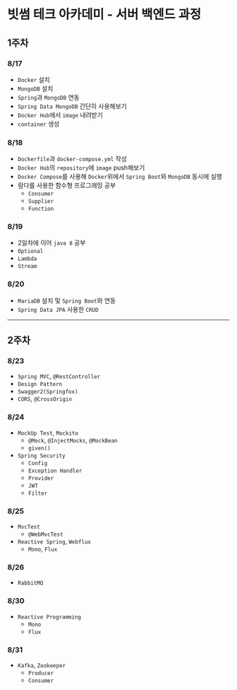 # 빗썸 테크 아카데미 - 서버 백엔드 과정

## 1주차
### 8/17
* `Docker` 설치
* `MongoDB` 설치
* `Spring`과 `MongoDB` 연동
* `Spring Data MongoDB` 간단히 사용해보기
* `Docker Hub`에서 `image` 내려받기
* `container` 생성

### 8/18
* `Dockerfile`과 `docker-compose.yml` 작성
* `Docker Hub`의 `repository`에 `image` push해보기
* `Docker Compose`를 사용해 `Docker`위에서 `Spring Boot`와 `MongoDB` 동시에 실행
* 람다를 사용한 함수형 프로그래밍 공부
  - `Consumer`
  - `Supplier`
  - `Function`

### 8/19
* 2일차에 이어 `java 8` 공부
* `Optional`
* `Lambda`
* `Stream`

### 8/20
* `MariaDB` 설치 및 `Spring Boot`와 연동
* `Spring Data JPA` 사용한 `CRUD`

----------------------------------------------
## 2주차

### 8/23
* `Spring MVC`, `@RestController`
* `Design Pattern`
* `Swagger2(Springfox)`
* `CORS`, `@CrossOrigin`

### 8/24
* `MockUp Test`, `Mockito`
  - `@Mock`, `@InjectMocks`, `@MockBean`
  - `given()`
* `Spring Security`
  - `Config`
  - `Exception Handler`
  - `Provider`
  - `JWT`
  - `Filter`

### 8/25
* `MvcTest`
  - `@WebMvcTest`
* `Reactive Spring`, `Webflux`
  - `Mono`, `Flux`

### 8/26
* `RabbitMQ` 

### 8/30
* `Reactive Programming`
  - `Mono`
  - `Flux` 

### 8/31
* `Kafka`, `Zookeeper`
  - `Producer`
  - `Consumer`  
